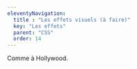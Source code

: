 ```yaml
---
eleventyNavigation:
  title : "Les effets visuels (à faire)"
  key: "Les effets"
  parent: "CSS"
  order: 14
---
```


Comme à Hollywood.